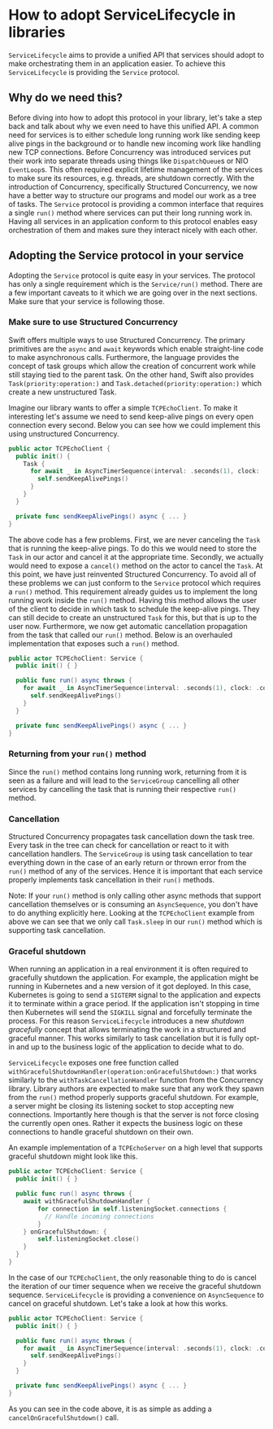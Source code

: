 # How to adopt ServiceLifecycle in libraries

``ServiceLifecycle`` aims to provide a unified API that services should adopt to
make orchestrating them in an application easier. To achieve this
``ServiceLifecycle`` is providing the ``Service`` protocol.

## Why do we need this?

Before diving into how to adopt this protocol in your library, let's take a step
back and talk about why we even need to have this unified API. A common need for
services is to either schedule long running work like sending keep alive pings
in the background or to handle new incoming work like handling new TCP
connections. Before Concurrency was introduced services put their work into
separate threads using things like `DispatchQueue`s or NIO `EventLoop`s. This
often required explicit lifetime management of the services to make sure its
resources, e.g. threads, are shutdown correctly. With the introduction of
Concurrency, specifically Structured Concurrency, we now have a better way to
structure our programs and model our work as a tree of tasks. The ``Service``
protocol is providing a common interface that requires a single `run()` method
where services can put their long running work in. Having all services in an
application conform to this protocol enables easy orchestration of them and
makes sure they interact nicely with each other.

## Adopting the Service protocol in your service

Adopting the ``Service`` protocol is quite easy in your services. The protocol
has only a single requirement which is the ``Service/run()`` method. There are a
few important caveats to it which we are going over in the next sections. Make
sure that your service is following those.

### Make sure to use Structured Concurrency

Swift offers multiple ways to use Structured Concurrency. The primary primitives
are the `async` and `await` keywords which enable straight-line code to make
asynchronous calls. Furthermore, the language provides the concept of task
groups which allow the creation of concurrent work while still staying tied to
the parent task. On the other hand, Swift also provides
`Task(priority:operation:)` and `Task.detached(priority:operation:)` which
create a new unstructured Task.

Imagine our library wants to offer a simple `TCPEchoClient`. To make it
interesting let's assume we need to send keep-alive pings on every open
connection every second. Below you can see how we could implement this using
unstructured Concurrency.

```swift
public actor TCPEchoClient {
  public init() {
    Task {
      for await _ in AsyncTimerSequence(interval: .seconds(1), clock: .continuous) {
        self.sendKeepAlivePings()
      }
    }
  }

  private func sendKeepAlivePings() async { ... }
}
```

The above code has a few problems. First, we are never canceling the `Task` that
is running the keep-alive pings. To do this we would need to store the `Task` in
our actor and cancel it at the appropriate time. Secondly, we actually would
need to expose a `cancel()` method on the actor to cancel the `Task`. At this
point, we have just reinvented Structured Concurrency. To avoid all of these
problems we can just conform to the ``Service`` protocol which requires a
`run()` method. This requirement already guides us to implement the long running
work inside the `run()` method. Having this method allows the user of the client
to decide in which task to schedule the keep-alive pings. They can still decide
to create an unstructured `Task` for this, but that is up to the user now.
Furthermore, we now get automatic cancellation propagation from the task that
called our `run()` method. Below is an overhauled implementation that exposes
such a `run()` method.

```swift
public actor TCPEchoClient: Service {
  public init() { }

  public func run() async throws {
    for await _ in AsyncTimerSequence(interval: .seconds(1), clock: .continuous) {
      self.sendKeepAlivePings()
    }
  }

  private func sendKeepAlivePings() async { ... }
}
```


### Returning from your `run()` method

Since the `run()` method contains long running work, returning from it is seen
as a failure and will lead to the ``ServiceGroup`` cancelling all other services
by cancelling the task that is running their respective `run()` method.

### Cancellation

Structured Concurrency propagates task cancellation down the task tree. Every
task in the tree can check for cancellation or react to it with cancellation
handlers. The ``ServiceGroup`` is using task cancellation to tear everything
down in the case of an early return or thrown error from the `run()` method of
any of the services. Hence it is important that each service properly implements
task cancellation in their `run()` methods.

Note: If your `run()` method is only calling other async methods that support
cancellation themselves or is consuming an `AsyncSequence`, you don't have to do
anything explicitly here. Looking at the `TCPEchoClient` example from above we
can see that we only call `Task.sleep` in our `run()` method which is supporting
task cancellation.

### Graceful shutdown

When running an application in a real environment it is often required to
gracefully shutdown the application. For example, the application might be
running in Kubernetes and a new version of it got deployed. In this case,
Kubernetes is going to send a `SIGTERM` signal to the application and expects it
to terminate within a grace period. If the application isn't stopping in time
then Kubernetes will send the `SIGKILL` signal and forcefully terminate the
process. For this reason ``ServiceLifecycle`` introduces a new _shutdown
gracefully_ concept that allows terminating the work in a structured and
graceful manner. This works similarly to task cancellation but it is fully
opt-in and up to the business logic of the application to decide what to do.

``ServiceLifecycle`` exposes one free function called
``withGracefulShutdownHandler(operation:onGracefulShutdown:)`` that works
similarly to the `withTaskCancellationHandler` function from the Concurrency
library. Library authors are expected to make sure that any work they spawn from
the `run()` method properly supports graceful shutdown. For example, a server
might be closing its listening socket to stop accepting new connections.
Importantly here though is that the server is not force closing the currently
open ones. Rather it expects the business logic on these connections to handle
graceful shutdown on their own.

An example implementation of a `TCPEchoServer` on a high level that supports
graceful shutdown might look like this.

```swift
public actor TCPEchoClient: Service {
  public init() { }

  public func run() async throws {
    await withGracefulShutdownHandler {
        for connection in self.listeningSocket.connections {
          // Handle incoming connections
        }
    } onGracefulShutdown: {
        self.listeningSocket.close()
    }
  }
}
```

In the case of our `TCPEchoClient`, the only reasonable thing to do is cancel
the iteration of our timer sequence when we receive the graceful shutdown
sequence. ``ServiceLifecycle`` is providing a convenience on `AsyncSequence` to
cancel on graceful shutdown. Let's take a look at how this works.

```swift
public actor TCPEchoClient: Service {
  public init() { }

  public func run() async throws {
    for await _ in AsyncTimerSequence(interval: .seconds(1), clock: .continuous).cancelOnGracefulShutdown() {
      self.sendKeepAlivePings()
    }
  }

  private func sendKeepAlivePings() async { ... }
}
```

As you can see in the code above, it is as simple as adding a
`cancelOnGracefulShutdown()` call.
